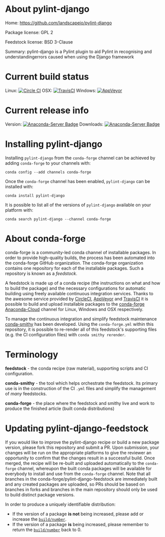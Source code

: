 About pylint-django
===================

Home: https://github.com/landscapeio/pylint-django

Package license: GPL 2

Feedstock license: BSD 3-Clause

Summary: pylint-django is a Pylint plugin to aid Pylint in recognising and understandingerrors caused when using the Django framework



Current build status
====================

Linux: [![Circle CI](https://circleci.com/gh/conda-forge/pylint-django-feedstock.svg?style=shield)](https://circleci.com/gh/conda-forge/pylint-django-feedstock)
OSX: [![TravisCI](https://travis-ci.org/conda-forge/pylint-django-feedstock.svg?branch=master)](https://travis-ci.org/conda-forge/pylint-django-feedstock)
Windows: [![AppVeyor](https://ci.appveyor.com/api/projects/status/github/conda-forge/pylint-django-feedstock?svg=True)](https://ci.appveyor.com/project/conda-forge/pylint-django-feedstock/branch/master)

Current release info
====================
Version: [![Anaconda-Server Badge](https://anaconda.org/conda-forge/pylint-django/badges/version.svg)](https://anaconda.org/conda-forge/pylint-django)
Downloads: [![Anaconda-Server Badge](https://anaconda.org/conda-forge/pylint-django/badges/downloads.svg)](https://anaconda.org/conda-forge/pylint-django)

Installing pylint-django
========================

Installing `pylint-django` from the `conda-forge` channel can be achieved by adding `conda-forge` to your channels with:

```
conda config --add channels conda-forge
```

Once the `conda-forge` channel has been enabled, `pylint-django` can be installed with:

```
conda install pylint-django
```

It is possible to list all of the versions of `pylint-django` available on your platform with:

```
conda search pylint-django --channel conda-forge
```


About conda-forge
=================

conda-forge is a community-led conda channel of installable packages.
In order to provide high-quality builds, the process has been automated into the
conda-forge GitHub organization. The conda-forge organization contains one repository
for each of the installable packages. Such a repository is known as a *feedstock*.

A feedstock is made up of a conda recipe (the instructions on what and how to build
the package) and the necessary configurations for automatic building using freely
available continuous integration services. Thanks to the awesome service provided by
[CircleCI](https://circleci.com/), [AppVeyor](http://www.appveyor.com/)
and [TravisCI](https://travis-ci.org/) it is possible to build and upload installable
packages to the [conda-forge](https://anaconda.org/conda-forge)
[Anaconda-Cloud](http://docs.anaconda.org/) channel for Linux, Windows and OSX respectively.

To manage the continuous integration and simplify feedstock maintenance
[conda-smithy](http://github.com/conda-forge/conda-smithy) has been developed.
Using the ``conda-forge.yml`` within this repository, it is possible to re-render all of
this feedstock's supporting files (e.g. the CI configuration files) with ``conda smithy rerender``.


Terminology
===========

**feedstock** - the conda recipe (raw material), supporting scripts and CI configuration.

**conda-smithy** - the tool which helps orchestrate the feedstock.
                   Its primary use is in the construction of the CI ``.yml`` files
                   and simplify the management of *many* feedstocks.

**conda-forge** - the place where the feedstock and smithy live and work to
                  produce the finished article (built conda distributions)


Updating pylint-django-feedstock
================================

If you would like to improve the pylint-django recipe or build a new
package version, please fork this repository and submit a PR. Upon submission,
your changes will be run on the appropriate platforms to give the reviewer an
opportunity to confirm that the changes result in a successful build. Once
merged, the recipe will be re-built and uploaded automatically to the
`conda-forge` channel, whereupon the built conda packages will be available for
everybody to install and use from the `conda-forge` channel.
Note that all branches in the conda-forge/pylint-django-feedstock are
immediately built and any created packages are uploaded, so PRs should be based
on branches in forks and branches in the main repository should only be used to
build distinct package versions.

In order to produce a uniquely identifiable distribution:
 * If the version of a package **is not** being increased, please add or increase
   the [``build/number``](http://conda.pydata.org/docs/building/meta-yaml.html#build-number-and-string).
 * If the version of a package **is** being increased, please remember to return
   the [``build/number``](http://conda.pydata.org/docs/building/meta-yaml.html#build-number-and-string)
   back to 0.
